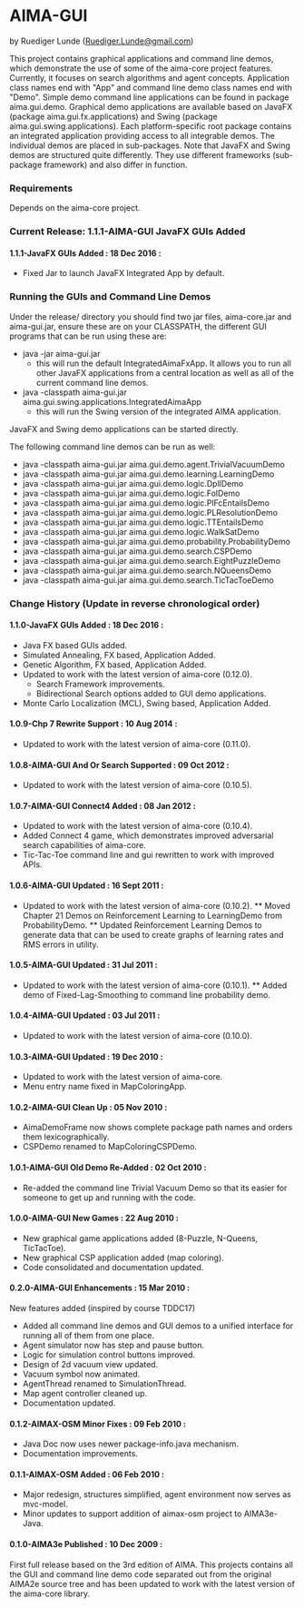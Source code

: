 # AIMA-GUI

by Ruediger Lunde (Ruediger.Lunde@gmail.com)

This project contains graphical applications and command line demos, which
demonstrate the use of some of the aima-core project features. Currently, it
focuses on search algorithms and agent concepts. Application class names end
with "App" and command line demo class names end with "Demo".
Simple demo command line applications can be found in package aima.gui.demo.
Graphical demo applications are available based on JavaFX (package aima.gui.fx.applications) and
Swing (package aima.gui.swing.applications). Each platform-specific root package contains an
integrated application providing access to all integrable demos. The individual demos are placed
in sub-packages. Note that JavaFX and Swing demos are structured quite differently.
They use different frameworks (sub-package framework) and also differ in function.

### Requirements
Depends on the aima-core project. 

### Current Release: 1.1.1-AIMA-GUI JavaFX GUIs Added
#### 1.1.1-JavaFX GUIs Added : 18 Dec 2016 :<br>
  * Fixed Jar to launch JavaFX Integrated App by default.
  
### Running the GUIs and Command Line Demos
Under the release/ directory you should find two jar files, aima-core.jar and aima-gui.jar,
ensure these are on your CLASSPATH, the different GUI programs that can be run using these are:
 * java -jar aima-gui.jar
   * this will run the default IntegratedAimaFxApp. It allows you to run all other JavaFX applications from a central location as well as all of the current command line demos.
* java -classpath aima-gui.jar aima.gui.swing.applications.IntegratedAimaApp
   * this will run the Swing version of the integrated AIMA application.

JavaFX and Swing demo applications can be started directly.
 
The following command line demos can be run as well:
 * java -classpath aima-gui.jar aima.gui.demo.agent.TrivialVacuumDemo
 * java -classpath aima-gui.jar aima.gui.demo.learning.LearningDemo
 * java -classpath aima-gui.jar aima.gui.demo.logic.DpllDemo
 * java -classpath aima-gui.jar aima.gui.demo.logic.FolDemo
 * java -classpath aima-gui.jar aima.gui.demo.logic.PlFcEntailsDemo
 * java -classpath aima-gui.jar aima.gui.demo.logic.PLResolutionDemo
 * java -classpath aima-gui.jar aima.gui.demo.logic.TTEntailsDemo
 * java -classpath aima-gui.jar aima.gui.demo.logic.WalkSatDemo
 * java -classpath aima-gui.jar aima.gui.demo.probability.ProbabilityDemo
 * java -classpath aima-gui.jar aima.gui.demo.search.CSPDemo
 * java -classpath aima-gui.jar aima.gui.demo.search.EightPuzzleDemo
 * java -classpath aima-gui.jar aima.gui.demo.search.NQueensDemo
 * java -classpath aima-gui.jar aima.gui.demo.search.TicTacToeDemo
 

### Change History (Update in reverse chronological order)
#### 1.1.0-JavaFX GUIs Added : 18 Dec 2016 :<br>
  * Java FX based GUIs added.
  * Simulated Annealing, FX based, Application Added.
  * Genetic Algorithm, FX based, Application Added.
  * Updated to work with the latest version of aima-core (0.12.0).
      * Search Framework improvements.
      * Bidirectional Search options added to GUI demo applications.
  * Monte Carlo Localization (MCL), Swing based, Application Added.
  
#### 1.0.9-Chp 7 Rewrite Support : 10 Aug 2014 :<br>
  * Updated to work with the latest version of aima-core (0.11.0).
  
#### 1.0.8-AIMA-GUI And Or Search Supported : 09 Oct 2012 :<br>
  * Updated to work with the latest version of aima-core (0.10.5).
  
#### 1.0.7-AIMA-GUI Connect4 Added : 08 Jan 2012 :<br>
  * Updated to work with the latest version of aima-core (0.10.4).
  * Added Connect 4 game, which demonstrates improved adversarial search capabilities of aima-core.
  * Tic-Tac-Toe command line and gui rewritten to work with improved APIs.
  
#### 1.0.6-AIMA-GUI Updated : 16 Sept 2011 :<br>
  * Updated to work with the latest version of aima-core (0.10.2).
  ** Moved Chapter 21 Demos on Reinforcement Learning to LearningDemo from ProbabilityDemo.
  ** Updated Reinforcement Learning Demos to generate data that can be used to create graphs of learning rates and RMS errors in utility.

#### 1.0.5-AIMA-GUI Updated : 31 Jul 2011 :<br>
  * Updated to work with the latest version of aima-core (0.10.1).
  ** Added demo of Fixed-Lag-Smoothing to command line probability demo.
  
#### 1.0.4-AIMA-GUI Updated : 03 Jul 2011 :<br>
  * Updated to work with the latest version of aima-core (0.10.0).
  
#### 1.0.3-AIMA-GUI Updated : 19 Dec 2010 :<br>
  * Updated to work with the latest version of aima-core.
  * Menu entry name fixed in MapColoringApp.
  
#### 1.0.2-AIMA-GUI Clean Up : 05 Nov 2010 :<br>
  * AimaDemoFrame now shows complete package path names and orders them lexicographically.
  * CSPDemo renamed to MapColoringCSPDemo.
  
#### 1.0.1-AIMA-GUI Old Demo Re-Added : 02 Oct 2010 :<br>
  * Re-added the command line Trivial Vacuum Demo so that its easier 
    for someone to get up and running with the code.
    
#### 1.0.0-AIMA-GUI New Games : 22 Aug 2010 :<br>
  * New graphical game applications added (8-Puzzle, N-Queens, TicTacToe).
  * New graphical CSP application added (map coloring).
  * Code consolidated and documentation updated.
  
#### 0.2.0-AIMA-GUI Enhancements : 15 Mar 2010 :<br>
New features added (inspired by course TDDC17)
  * Added all command line demos and GUI demos to a
    unified interface for running all of them from one
    place.
  * Agent simulator now has step and pause button.
  * Logic for simulation control buttons improved.
  * Design of 2d vacuum view updated.
  * Vacuum symbol now animated.
  * AgentThread renamed to SimulationThread.
  * Map agent controller cleaned up.
  * Documentation updated.

#### 0.1.2-AIMAX-OSM Minor Fixes : 09 Feb 2010 :<br>
  * Java Doc now uses newer package-info.java mechanism.
  * Documentation improvements.
  
#### 0.1.1-AIMAX-OSM Added : 06 Feb 2010 :<br>
 * Major redesign, structures simplified, agent environment now serves as mvc-model.
 * Minor updates to support addition of aimax-osm project to AIMA3e-Java.
 
#### 0.1.0-AIMA3e Published : 10 Dec 2009 :<br>
First full release based on the 3rd edition of AIMA. This projects contains all the GUI and command line demo 
code separated out from the original AIMA2e source tree and has been updated to work with the 
latest version of the aima-core library.
